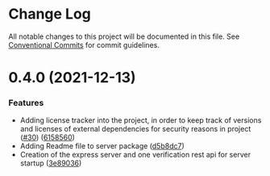 # Change Log

All notable changes to this project will be documented in this file.
See [Conventional Commits](https://conventionalcommits.org) for commit guidelines.

# 0.4.0 (2021-12-13)


### Features

* Adding license tracker into the project, in order to keep track of versions and licenses of external dependencies for security reasons in project ([#30](https://github.com/amittkSharma/scs_predictive_maintenance/issues/30)) ([6158560](https://github.com/amittkSharma/scs_predictive_maintenance/commit/6158560ccb99659122a6a7c99758cd7102795da0))
* Adding Readme file to server package ([d5b8dc7](https://github.com/amittkSharma/scs_predictive_maintenance/commit/d5b8dc753670776d2a6e3b46c73d37fbbbfeea93))
* Creation of the express server and one verification rest api for server startup ([3e89036](https://github.com/amittkSharma/scs_predictive_maintenance/commit/3e890365781e56bfd4bb82e88ca4977f5851d998))

